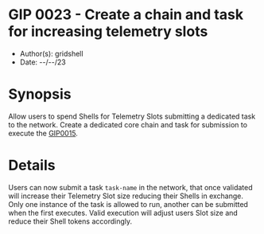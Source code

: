 # GIP 0023 - Create a chain and task for increasing telemetry slots
- Author(s): gridshell
- Date: --/--/23

# Synopsis
Allow users to spend Shells for Telemetry Slots submitting a dedicated task to the network.
Create a dedicated core chain and task for submission to execute the [GIP0015](https://github.com/invpe/GridShell/blob/main/Documentation/GIP/0015-Shell2Telemetry.md).

# Details
Users can now submit a task `task-name` in the network, that once validated will increase their Telemetry Slot size reducing their Shells in exchange.
Only one instance of the task is allowed to run, another can be submitted when the first executes. 
Valid execution will adjust users Slot size and reduce their Shell tokens accordingly.



